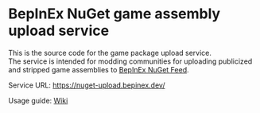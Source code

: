 # BepInEx NuGet game assembly upload service

This is the source code for the game package upload service.  
The service is intended for modding communities for uploading publicized and stripped game assemblies to [BepInEx NuGet Feed](https://nuget.bepinex.dev/).

Service URL: <https://nuget-upload.bepinex.dev/>

Usage guide: [Wiki](https://github.com/BepInEx/BepInEx.NuGetUpload.Service/wiki)